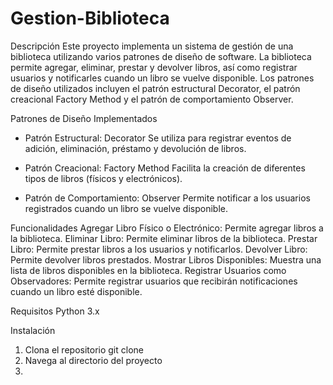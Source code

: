 # Gestion-Biblioteca
Descripción
  Este proyecto implementa un sistema de gestión de una biblioteca utilizando varios patrones de diseño de software. La biblioteca permite agregar, eliminar, prestar y devolver libros, así como       registrar usuarios y notificarles cuando un   libro se vuelve disponible. Los patrones de diseño utilizados incluyen el patrón estructural Decorator, el patrón creacional Factory Method y el patrón   de comportamiento Observer.

Patrones de Diseño Implementados
- Patrón Estructural: Decorator
  Se utiliza para registrar eventos de adición, eliminación, préstamo y devolución de libros.

- Patrón Creacional: Factory Method
  Facilita la creación de diferentes tipos de libros (físicos y electrónicos).

- Patrón de Comportamiento: Observer
  Permite notificar a los usuarios registrados cuando un libro se vuelve disponible.

Funcionalidades
  Agregar Libro Físico o Electrónico: Permite agregar libros a la biblioteca.
  Eliminar Libro: Permite eliminar libros de la biblioteca.
  Prestar Libro: Permite prestar libros a los usuarios y notificarlos.
  Devolver Libro: Permite devolver libros prestados.
  Mostrar Libros Disponibles: Muestra una lista de libros disponibles en la biblioteca.
  Registrar Usuarios como Observadores: Permite registrar usuarios que recibirán notificaciones cuando un libro esté disponible.

Requisitos
  Python 3.x

Instalación
  1. Clona el repositorio
     git clone 
  3. Navega al directorio del proyecto
  4. 
